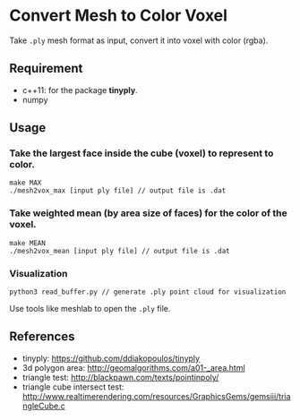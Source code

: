 # Convert Mesh to Color Voxel

Take `.ply` mesh format as input, convert it into voxel with color (rgba).

## Requirement

- c++11: for the package **tinyply**.
- numpy

## Usage

### Take the largest face inside the cube (voxel) to represent to color.
```
make MAX
./mesh2vox_max [input ply file] // output file is .dat
```
### Take weighted mean (by area size of faces) for the color of the voxel.
```
make MEAN
./mesh2vox_mean [input ply file] // output file is .dat
```
### Visualization

```
python3 read_buffer.py // generate .ply point cloud for visualization
```
Use tools like meshlab to open the `.ply` file.

## References

- tinyply: https://github.com/ddiakopoulos/tinyply
- 3d polygon area: http://geomalgorithms.com/a01-_area.html
- triangle test: http://blackpawn.com/texts/pointinpoly/
- triangle cube intersect test: http://www.realtimerendering.com/resources/GraphicsGems/gemsiii/triangleCube.c

